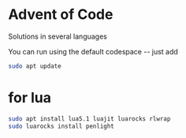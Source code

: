 Advent of Code
==============

Solutions in several languages


You can run using the default codespace -- just add

```sh
sudo apt update
```

# for lua

```sh
sudo apt install lua5.1 luajit luarocks rlwrap 
sudo luarocks install penlight
```
